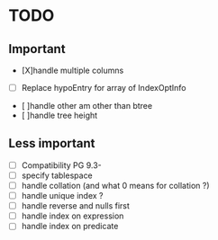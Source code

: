 TODO
====

Important
---------

- [X]handle multiple columns
- [ ] Replace hypoEntry for array of IndexOptInfo
- [ ]handle other am other than btree
- [ ]handle tree height

Less important
--------------

- [ ] Compatibility PG 9.3-
- [ ] specify tablespace
- [ ] handle collation (and what 0 means for collation ?)
- [ ] handle unique index ?
- [ ] handle reverse and nulls first
- [ ] handle index on expression
- [ ] handle index on predicate
